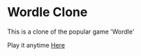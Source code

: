 # Wordle Clone

This is a clone of the popular game 'Wordle'

Play it anytime [Here](wordle.dickey.gg)
